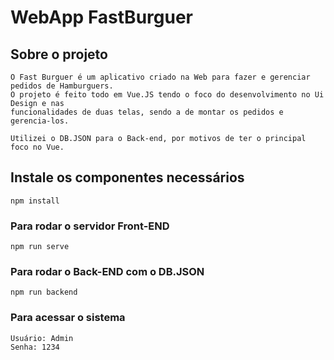 # WebApp FastBurguer

## Sobre o projeto
```
O Fast Burguer é um aplicativo criado na Web para fazer e gerenciar pedidos de Hamburguers. 
O projeto é feito todo em Vue.JS tendo o foco do desenvolvimento no Ui Design e nas
funcionalidades de duas telas, sendo a de montar os pedidos e gerencia-los.

Utilizei o DB.JSON para o Back-end, por motivos de ter o principal foco no Vue.
```
## Instale os componentes necessários
```
npm install
```

### Para rodar o servidor Front-END
```
npm run serve
```

### Para rodar o Back-END com o DB.JSON
```
npm run backend
```

### Para acessar o sistema
```
Usuário: Admin
Senha: 1234
```

